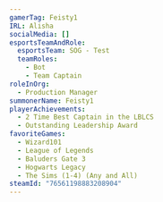 ```yaml
---
gamerTag: Feisty1
IRL: Alisha
socialMedia: []
esportsTeamAndRole:
  esportsTeam: SOG - Test
  teamRoles:
    - Bot
    - Team Captain
roleInOrg:
  - Production Manager
summonerName: Feisty1
playerAchievements:
  - 2 Time Best Captain in the LBLCS
  - Outstanding Leadership Award
favoriteGames:
  - Wizard101
  - League of Legends
  - Baluders Gate 3
  - Hogwarts Legacy
  - The Sims (1-4) (Any and All)
steamId: "76561198883208904"
---
```

